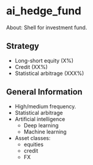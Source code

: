 # ai_hedge_fund
About: Shell for investment fund. 

## Strategy
* Long-short equity (X%)
* Credit (XX%)
* Statistical arbitrage (XXX%)

## General Information
* High/medium frequency.
* Statistical arbitrage
* Artificial intelligence
  - Deep learning
  - Machine learning
* Asset classes:
  - equities
  - credit
  - FX
 
